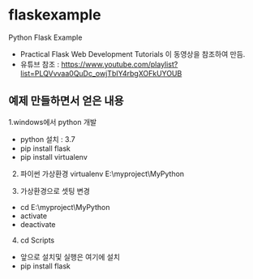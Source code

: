# flaskexample
Python Flask Example

- Practical Flask Web Development Tutorials 이 동영상을 참조하여 만듬.
- 유튜브 참조 : https://www.youtube.com/playlist?list=PLQVvvaa0QuDc_owjTbIY4rbgXOFkUYOUB

## 예제 만들하면서 얻은 내용
  
1.windows에서 python 개발

- python 설치 : 3.7
- pip install flask
- pip install virtualenv


2. 파이썬 가상환경
   virtualenv E:\myproject\MyPython

3. 가상환경으로 셋팅 변경
  - cd E:\myproject\MyPython
  - activate
  - deactivate

4. cd Scripts
- 앞으로 설치및 실행은 여기에 설치
- pip install flask
